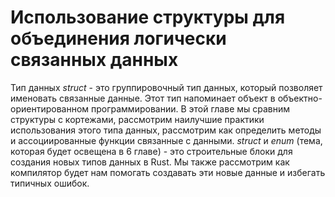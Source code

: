 # Использование структуры для объединения логически связанных данных

Тип данных *struct* - это группировочный тип данных, который позволяет именовать
связанные данные. Этот тип напоминает объект в объектно-ориентированном программировании.
В этой главе мы сравним структуры с кортежами, рассмотрим наилучшие практики использования
этого типа данных, рассмотрим как определить методы и ассоциированные функции связанные
с данными. *struct* и *enum* (тема, которая будет освещена в 6 главе) - это строительные
блоки для создания новых типов данных в Rust. Мы также рассмотрим как компилятор
будет нам помогать создавать эти новые данные и избегать типичных ошибок.
